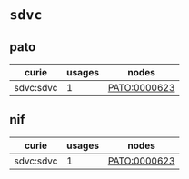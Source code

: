 # `sdvc`

## pato

| curie     |   usages | nodes                                                       |
|-----------|----------|-------------------------------------------------------------|
| sdvc:sdvc |        1 | [PATO:0000623](http://purl.obolibrary.org/obo/PATO_0000623) |

## nif

| curie     |   usages | nodes                                                       |
|-----------|----------|-------------------------------------------------------------|
| sdvc:sdvc |        1 | [PATO:0000623](http://purl.obolibrary.org/obo/PATO_0000623) |

